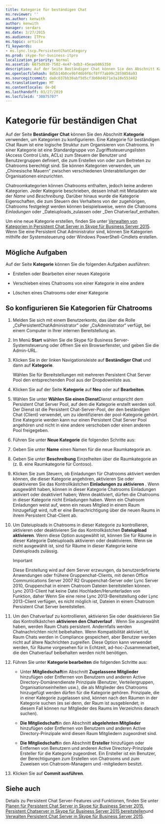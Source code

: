 ```yaml
---
title: Kategorie für beständigen Chat
ms.reviewer: ''
ms.author: kenwith
author: kenwith
manager: serdars
ms.date: 3/27/2015
ms.audience: ITPro
ms.topic: article
f1_keywords:
- ms.lync.lscp.PersistentChatCategory
ms.prod: skype-for-business-itpro
localization_priority: Normal
ms.assetid: 6875d930-7502-4e47-bdb3-45eaeb065350
description: Auf der Seite Beständiger Chat können Sie den Abschnitt Kategorie verwenden, um Kategorien zu konfigurieren. Eine Kategorie für beständigen Chat Raum ist eine logische Struktur zum Organisieren von Chatrooms. In einer Kategorie ist eine Standardgruppe von Zugriffssteuerungslisten (Access Control Lists, ACLs) zum Steuern der Benutzer und Benutzergruppen definiert, die zum Erstellen von oder zum Beitreten zu Chatrooms berechtigt sind. Sie können Kategorien verwenden, um „Chinesische Mauern“ zwischen verschiedenen Unterabteilungen der Organisationen einzurichten.
ms.openlocfilehash: 8d5b14b0ce9bf46b9f6cf8ff7ab99c2859858a93
ms.sourcegitcommit: da8c037bb30abf5d5cf3b60d4b71e3a10e553402
ms.translationtype: MT
ms.contentlocale: de-DE
ms.lasthandoff: 03/27/2019
ms.locfileid: "30875707"
---
```

# <a name="persistent-chat-category"></a>Kategorie für beständigen Chat
 
Auf der Seite **Beständiger Chat** können Sie den Abschnitt **Kategorie** verwenden, um Kategorien zu konfigurieren. Eine Kategorie für beständigen Chat Raum ist eine logische Struktur zum Organisieren von Chatrooms. In einer Kategorie ist eine Standardgruppe von Zugriffssteuerungslisten (Access Control Lists, ACLs) zum Steuern der Benutzer und Benutzergruppen definiert, die zum Erstellen von oder zum Beitreten zu Chatrooms berechtigt sind. Sie können Kategorien verwenden, um „Chinesische Mauern“ zwischen verschiedenen Unterabteilungen der Organisationen einzurichten.
  
Chatroomkategorien können Chatrooms enthalten, jedoch keine anderen Kategorien. Jeder Kategorie beschrieben, dessen Inhalt mit Metadaten wie der _Name_ und _Beschreibung_. Darüber hinaus wurde die Kategorie Eigenschaften, die zum Steuern des Verhaltens von der zugehörigen, Chatrooms festgelegt werden können beispielsweise, wenn die Chatrooms _Einladungen_ oder _Dateiuploads_zulassen oder _Den Chatverlauf_enthalten.
  
Um eine neue Kategorie erstellen, finden Sie unter [Verwalten von Kategorien in Persistent Chat Server in Skype für Business Server 2015](../../manage/persistent-chat/categories.md). Wenn Sie eine Persistent Chat Administrator sind, können Sie Kategorien mithilfe der Systemsteuerung oder Windows PowerShell-Cmdlets erstellen.
  
## <a name="tasks-that-you-can-perform"></a>Mögliche Aufgaben

Auf der Seite **Kategorie** können Sie die folgenden Aufgaben ausführen:
  
- Erstellen oder Bearbeiten einer neuen Kategorie
    
- Verschieben eines Chatrooms von einer Kategorie in eine andere
    
- Löschen eines Chatrooms oder einer Kategorie
    
## <a name="to-configure-categories-for-chat-rooms"></a>So konfigurieren Sie Kategorien für Chatrooms

1. Melden Sie sich mit einem Benutzerkonto, das über die Rolle „CsPersistentChatAdministrator“ oder „CsAdministrator“ verfügt, bei einem Computer in Ihrer internen Bereitstellung an.
    
2. Im Menü **Start** wählen Sie die Skype für Business Server-Systemsteuerung oder öffnen Sie ein Browserfenster, und geben Sie die Admin-URL.
    
3. Klicken Sie in der linken Navigationsleiste auf **Beständiger Chat** und dann auf **Kategorie**.
    
    Wählen Sie für Bereitstellungen mit mehreren Persistent Chat Server Pool den entsprechenden Pool aus der Dropdownliste aus.
    
4. Klicken Sie auf der Seite **Kategorie** auf **Neu** oder auf **Bearbeiten**.
    
5. Wählen Sie unter **Wählen Sie einen Dienst**Dienst entspricht dem Persistent Chat Server Pool, auf dem die Kategorie erstellt werden soll. Der Dienst ist die Persistent Chat-Server-Pool, der den beständigen Chat (Client) verwendet, um zu identifizieren der pool-Kategorie gehört. Eine Kategorie werden kann nur einen Persistent Chat Server Pool angehören und nicht in eine andere verschoben oder einen anderen Pool freigegeben.
    
6. Führen Sie unter **Neue Kategorie** die folgenden Schritte aus:
    
7. Geben Sie unter **Name** einen Namen für die neue Raumkategorie an.
    
8. Geben Sie unter **Beschreibung** Einzelheiten über die Raumkategorie an (z. B. eine Raumkategorie für Contoso).
    
9. Klicken Sie zum Steuern, ob Einladungen für Chatrooms aktiviert werden können, die dieser Kategorie angehören, aktivieren Sie oder deaktivieren Sie das Kontrollkästchen **Einladungen zu aktivieren** . Wenn ausgewählt haben, können in dieser Kategorie Chatrooms Einladungen aktiviert oder deaktiviert haben; Wenn deaktiviert, dürfen die Chatrooms in dieser Kategorie nicht Einladungen haben. Wenn ein Chatroom Einladungen weist auf, wenn ein neues Mitglied in einem Raum hinzugefügt wird, ruft er eine Benachrichtigung über die neuen Raums in ihrem Persistent Chat-Client ab.
    
10. Um Dateiuploads in Chatrooms in dieser Kategorie zu kontrollieren, aktivieren oder deaktivieren Sie das Kontrollkästchen **Dateiupload aktivieren**. Wenn diese Option ausgewählt ist, können Sie für Räume in dieser Kategorie Dateiuploads aktivieren oder deaktivieren. Wenn sie nicht ausgewählt ist, sind für Räume in dieser Kategorie keine Dateiuploads zulässig.
    
     > [!IMPORTANT]
     > Diese Einstellung wird auf dem Server erzwungen, da benutzerdefinierte Anwendungen oder frühere Gruppenchat-Clients, mit denen Office Communications Server 2007 R2 Gruppenchat-Server oder Lync Server 2010, Gruppenchat in einem Chatroom Dateien bereitstellen können. Lync 2013-Client hat keine Datei Hochladen/Herunterladen von Funktion, daher Wenn Sie eine reine Lync 2013-Bereitstellung oder Lync 2013-Client verfügen, es nicht möglich ist, Dateien in einem Chatroom Persistent Chat Server bereitstellen. 
  
11. Um den Chatverlauf zu kontrollieren, aktivieren Sie oder deaktivieren Sie das Kontrollkästchen **aktivieren den Chatverlauf** . Wenn Sie ausgewählt haben, werden Raum Chats persistent. Andernfalls werden Chatnachrichten nicht beibehalten. Wenn Kompatibilität aktiviert ist, Raum Chats werden in Compliance gespeichert, aber Benutzer werden nicht auf ältere Nachrichten zugreifen. Diese Option kann verwendet werden, für Räume vorgesehen für in Echtzeit, ad-hoc-Zusammenarbeit, die den Chatverlauf beibehalten werden nicht benötigen.
    
12. Führen Sie unter **Kategorie bearbeiten** die folgenden Schritte aus:
    
    - Unter **Mitgliedschaft**im Abschnitt **Zugelassene Mitglieder** hinzufügen oder Entfernen von Benutzern und anderen Active Directory-Domänendienste Prinzipale (Benutzer, Verteilergruppen, Organisationseinheiten usw.), die als Mitglieder des Chatrooms hinzugefügt werden dürfen für die Kategorie gehören. Prinzipale, die in einer Kategorie zugelassen sind, können nach den Räumen in der Kategorie suchen (es sei denn, der Raum ist ausgeblendet; in diesem Fall können nur Mitglieder des Raums im Verzeichnis danach suchen).
    
    - **Die Mitgliedschaft**in den Abschnitt **abgelehnten Mitglieder** hinzufügen oder Entfernen von Benutzern und anderen Active Directory-Prinzipale wird diesen Raum Mitgliedern zugeordnet sind.
    
    - **Die Mitgliedschaft**in den Abschnitt **Ersteller** hinzufügen oder Entfernen von Benutzern und anderen Active Directory-Prinzipale Ersteller für die Kategorie zugeordnet. Ein Ersteller ist ein Benutzer, der Berechtigungen zum Erstellen von Chatrooms und zum Zuweisen von Chatroom-Managern und -mitgliedern besitzt.
    
13. Klicken Sie auf **Commit ausführen**.
    
## <a name="see-also"></a>Siehe auch

Details zu Persistent Chat Server-Features und Funktionen, finden Sie unter [Planen für Persistent Chat Server in Skype für Business Server 2015](../../plan-your-deployment/persistent-chat-server/persistent-chat-server.md), [Persistent Chatserver in Skype für Business Server 2015 bereitstellen](../../deploy/deploy-persistent-chat-server/deploy-persistent-chat-server.md)und [Verwalten Persistent Chat Server in Skype für Business Server 2015](../../manage/persistent-chat/persistent-chat.md).
  

